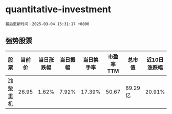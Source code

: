 # quantitative-investment

`最后更新时间：2025-03-04 15:31:17 +0800`

## 强势股票

|股票|当前价|当日涨跌幅|当日振幅|当日换手率|市盈率TTM|总市值|近10日涨跌幅|
|----|----|----|----|----|----|----|----|
|[潍柴重机](https://xueqiu.com/S/SZ000880)|26.95|1.62%|7.92%|17.39%|50.67|89.29亿|20.91%|
